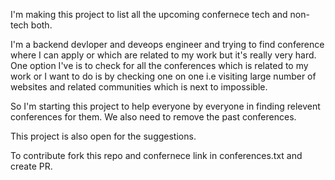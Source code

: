 I'm making this project to list all the upcoming confernece tech and non-tech both. 

I'm a backend devloper and deveops engineer and trying to find conference where I can apply or which are related to my work but it's really very hard. One option I've is to check for all the conferences which is related to my work or I want to do is by checking one on one i.e visiting large number of websites and related communities which is next to impossible.

So I'm starting this project to help everyone by everyone in finding relevent conferences for them.
We also need to remove the past conferences.

This project is also open for the suggestions.

To contribute fork this repo and confernece link in conferences.txt and create PR.
